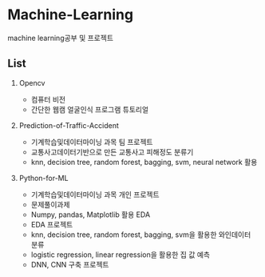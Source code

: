 # Machine-Learning

machine learning공부 및 프로젝트

## List
1. Opencv
   - 컴퓨터 비전
   - 간단한 웹캠 얼굴인식 프로그램 튜토리얼

2. Prediction-of-Traffic-Accident
   - 기계학습및데이터마이닝 과목 팀 프로젝트
   - 교통사고데이터기반으로 만든 교통사고 피해정도 분류기
   - knn, decision tree, random forest, bagging, svm, neural network 활용 

3. Python-for-ML
   - 기계학습및데이터마이닝 과목 개인 프로젝트
   - 문제풀이과제
   - Numpy, pandas, Matplotlib 활용 EDA
   - EDA 프로젝트
   - knn, decision tree, random forest, bagging, svm을 활용한 와인데이터 분류
   - logistic regression, linear regression을 활용한 집 값 예측
   - DNN, CNN 구축 프로젝트
